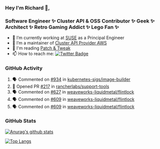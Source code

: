 ### Hey I'm Richard 👋, 

<h3 align="left">Software Engineer ✨ Cluster API & OSS Contributor ✨ Geek ✨ Architect ✨ Retro Gaming Addict ✨ Lego Fan ✨</h3>

- 🔭 I’m currently working at [SUSE](https://www.suse.com/) as a Principal Engineer
- 👯 I’m a maintainer of [Cluster API Provider AWS](https://github.com/kubernetes-sigs/cluster-api-provider-aws)
- 💬 I'm reading [Patch & Tweak](https://bjooks.com/products/patch-tweak-exploring-modular-synthesis)
- 📫 How to reach me: [![Twitter Badge](https://img.shields.io/badge/-@fruit_case-00acee?style=flat&logo=Twitter&logoColor=white)](https://twitter.com/intent/follow?screen_name=fruit_case "Follow on Twitter")

### GitHub Activity 

<!--START_SECTION:activity-->
1. 🗣 Commented on [#934](https://github.com/kubernetes-sigs/image-builder/issues/934) in [kubernetes-sigs/image-builder](https://github.com/kubernetes-sigs/image-builder)
2. 💪 Opened PR [#217](https://github.com/rancherlabs/support-tools/pull/217) in [rancherlabs/support-tools](https://github.com/rancherlabs/support-tools)
3. 🗣 Commented on [#627](https://github.com/weaveworks-liquidmetal/flintlock/issues/627) in [weaveworks-liquidmetal/flintlock](https://github.com/weaveworks-liquidmetal/flintlock)
4. 🗣 Commented on [#609](https://github.com/weaveworks-liquidmetal/flintlock/issues/609) in [weaveworks-liquidmetal/flintlock](https://github.com/weaveworks-liquidmetal/flintlock)
5. 🗣 Commented on [#609](https://github.com/weaveworks-liquidmetal/flintlock/issues/609) in [weaveworks-liquidmetal/flintlock](https://github.com/weaveworks-liquidmetal/flintlock)
<!--END_SECTION:activity-->

### GitHub Stats

[![Anurag's github stats](https://github-readme-stats.vercel.app/api?username=richardcase&count_private=true&show_icons=true)](https://github.com/anuraghazra/github-readme-stats)

[![Top Langs](https://github-readme-stats.vercel.app/api/top-langs/?username=richardcase&hide=html&layout=compact)](https://github.com/anuraghazra/github-readme-stats)
